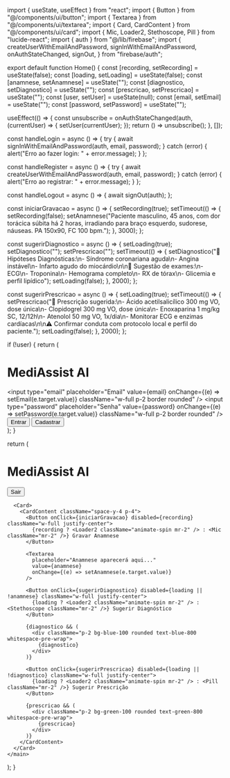 import { useState, useEffect } from "react";
import { Button } from "@/components/ui/button";
import { Textarea } from "@/components/ui/textarea";
import { Card, CardContent } from "@/components/ui/card";
import { Mic, Loader2, Stethoscope, Pill } from "lucide-react";
import { auth } from "@/lib/firebase";
import {
  createUserWithEmailAndPassword,
  signInWithEmailAndPassword,
  onAuthStateChanged,
  signOut,
} from "firebase/auth";

export default function Home() {
  const [recording, setRecording] = useState(false);
  const [loading, setLoading] = useState(false);
  const [anamnese, setAnamnese] = useState("");
  const [diagnostico, setDiagnostico] = useState("");
  const [prescricao, setPrescricao] = useState("");
  const [user, setUser] = useState(null);
  const [email, setEmail] = useState("");
  const [password, setPassword] = useState("");

  useEffect(() => {
    const unsubscribe = onAuthStateChanged(auth, (currentUser) => {
      setUser(currentUser);
    });
    return () => unsubscribe();
  }, []);

  const handleLogin = async () => {
    try {
      await signInWithEmailAndPassword(auth, email, password);
    } catch (error) {
      alert("Erro ao fazer login: " + error.message);
    }
  };

  const handleRegister = async () => {
    try {
      await createUserWithEmailAndPassword(auth, email, password);
    } catch (error) {
      alert("Erro ao registrar: " + error.message);
    }
  };

  const handleLogout = async () => {
    await signOut(auth);
  };

  const iniciarGravacao = async () => {
    setRecording(true);
    setTimeout(() => {
      setRecording(false);
      setAnamnese("Paciente masculino, 45 anos, com dor torácica súbita há 2 horas, irradiando para braço esquerdo, sudorese, náuseas. PA 150x90, FC 100 bpm.");
    }, 3000);
  };

  const sugerirDiagnostico = async () => {
    setLoading(true);
    setDiagnostico("");
    setPrescricao("");
    setTimeout(() => {
      setDiagnostico("🔎 Hipóteses Diagnósticas:\n- Síndrome coronariana aguda\n- Angina instável\n- Infarto agudo do miocárdio\n\n🧪 Sugestão de exames:\n- ECG\n- Troponina\n- Hemograma completo\n- RX de tórax\n- Glicemia e perfil lipídico");
      setLoading(false);
    }, 2000);
  };

  const sugerirPrescricao = async () => {
    setLoading(true);
    setTimeout(() => {
      setPrescricao("💊 Prescrição sugerida:\n- Ácido acetilsalicílico 300 mg VO, dose única\n- Clopidogrel 300 mg VO, dose única\n- Enoxaparina 1 mg/kg SC, 12/12h\n- Atenolol 50 mg VO, 1x/dia\n- Monitorar ECG e enzimas cardíacas\n\n⚠️ Confirmar conduta com protocolo local e perfil do paciente.");
      setLoading(false);
    }, 2000);
  };

  if (!user) {
    return (
      <main className="p-4 max-w-md mx-auto space-y-4">
        <h1 className="text-2xl font-bold text-center">MediAssist AI</h1>
        <Card>
          <CardContent className="space-y-4 p-4">
            <input
              type="email"
              placeholder="Email"
              value={email}
              onChange={(e) => setEmail(e.target.value)}
              className="w-full p-2 border rounded"
            />
            <input
              type="password"
              placeholder="Senha"
              value={password}
              onChange={(e) => setPassword(e.target.value)}
              className="w-full p-2 border rounded"
            />
            <Button className="w-full" onClick={handleLogin}>Entrar</Button>
            <Button className="w-full" variant="outline" onClick={handleRegister}>Cadastrar</Button>
          </CardContent>
        </Card>
      </main>
    );
  }

  return (
    <main className="p-4 max-w-2xl mx-auto space-y-4">
      <div className="flex justify-between items-center">
        <h1 className="text-2xl font-bold">MediAssist AI</h1>
        <Button variant="outline" onClick={handleLogout}>Sair</Button>
      </div>

      <Card>
        <CardContent className="space-y-4 p-4">
          <Button onClick={iniciarGravacao} disabled={recording} className="w-full justify-center">
            {recording ? <Loader2 className="animate-spin mr-2" /> : <Mic className="mr-2" />} Gravar Anamnese
          </Button>

          <Textarea
            placeholder="Anamnese aparecerá aqui..."
            value={anamnese}
            onChange={(e) => setAnamnese(e.target.value)}
          />

          <Button onClick={sugerirDiagnostico} disabled={loading || !anamnese} className="w-full justify-center">
            {loading ? <Loader2 className="animate-spin mr-2" /> : <Stethoscope className="mr-2" />} Sugerir Diagnóstico
          </Button>

          {diagnostico && (
            <div className="p-2 bg-blue-100 rounded text-blue-800 whitespace-pre-wrap">
              {diagnostico}
            </div>
          )}

          <Button onClick={sugerirPrescricao} disabled={loading || !diagnostico} className="w-full justify-center">
            {loading ? <Loader2 className="animate-spin mr-2" /> : <Pill className="mr-2" />} Sugerir Prescrição
          </Button>

          {prescricao && (
            <div className="p-2 bg-green-100 rounded text-green-800 whitespace-pre-wrap">
              {prescricao}
            </div>
          )}
        </CardContent>
      </Card>
    </main>
  );
}

